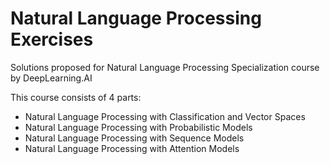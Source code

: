 # Natural Language Processing Exercises
Solutions proposed for Natural Language Processing Specialization course by DeepLearning.AI

This course consists of 4 parts:


<ul> 
<li>Natural Language Processing with Classification and Vector Spaces</li>
<li>Natural Language Processing with Probabilistic Models</li>
<li>Natural Language Processing with Sequence Models</li>
<li>Natural Language Processing with Attention Models</li>
</ul>
